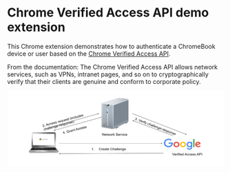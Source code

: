 # Chrome Verified Access API demo extension

This Chrome extension demonstrates how to authenticate a ChromeBook device or user based on the [Chrome Verified Access API](https://developers.google.com/chrome/verified-access).

From the documentation: The Chrome Verified Access API allows network services, such as VPNs, intranet pages, and so on to cryptographically verify that their clients are genuine and conform to corporate policy.

![Suggested implementation](https://github.com/jnury/verified-access-extension/blob/main/doc/suggested-implementation.svg?raw=true)
